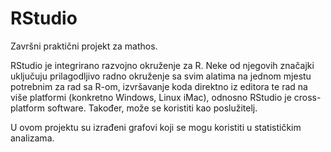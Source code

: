 # RStudio

Završni praktični projekt za mathos.

RStudio je integrirano razvojno okruženje za R. Neke od njegovih značajki uključuju prilagodljivo radno okruženje sa svim alatima na jednom mjestu potrebnim za rad sa R-om, izvršavanje koda direktno iz editora te rad na više platformi (konkretno Windows, Linux iMac), odnosno RStudio je cross-platform software. Također, može se koristiti kao poslužitelj.

U ovom projektu su izrađeni grafovi koji se mogu koristiti u statističkim analizama.
